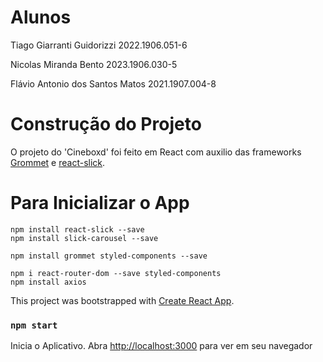 # Alunos

Tiago Giarranti Guidorizzi 2022.1906.051-6

Nicolas Miranda Bento 2023.1906.030-5

Flávio Antonio dos Santos Matos 2021.1907.004-8

# Construção do Projeto

O projeto do 'Cineboxd' foi feito em React com auxilio das frameworks [Grommet](https://github.com/grommet/grommet/tree/master) e [react-slick](https://react-slick.neostack.com/).

# Para Inicializar o App

```
npm install react-slick --save
npm install slick-carousel --save
```
```
npm install grommet styled-components --save
```
```
npm i react-router-dom --save styled-components
npm install axios
```
This project was bootstrapped with [Create React App](https://github.com/facebook/create-react-app).

### `npm start`

Inicia o Aplicativo.
Abra [http://localhost:3000](http://localhost:3000) para ver em seu navegador
